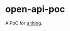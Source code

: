 # open-api-poc

A PoC for [a thing](https://docs.google.com/document/d/14KwUQxl6d2O1SOK8LFSr_l_adue2URtJlLjKY2PzjhQ/edit).